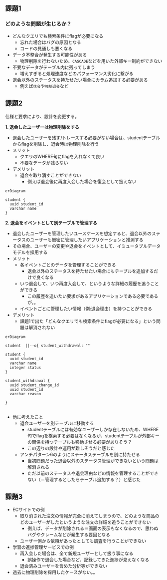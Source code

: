 ## 課題1
### どのような問題が生じるか？
-  どんなクエリでも検索条件にflagが必要になる
   - 忘れた場合はバグの原因となる
   - コードの見通しも悪くなる
- データ不整合が発生する可能性がある
  - 物理削除を行わないため、`CASCADE`などを用いた外部キー制約ができない
- 不要なデータがテーブル内に残ってしまう
  - 増えすぎると処理速度などのパフォーマンス劣化に繋がる
- 退会以外のステータスを持たせたい場合にカラム追加する必要がある
  - 例えば`休会`や`強制退会`など

## 課題2

仕様と要求により、設計を変更する。

**1. 退会したユーザーは物理削除をする**
- 退会したユーザーを残す/トレースする必要がない場合は、studentテーブルからflagを削除し、退会時は物理削除を行う
- メリット
  - クエリのWHERE句にflagを入れなくて良い
  - 不要なデータが残らない
- デメリット
  - 退会を取り消すことができない
    - 例えば退会後に再度入会した場合を復会として扱えない

```mermaid
erDiagram

student {
  uuid student_id
  varchar name
}

```


**2. 退会をイベントとして別テーブルで管理する**
- 退会したユーザーを管理したいユースケースを想定すると、退会以外のステータスのユーザーも厳密に管理したいアプリケーションと推測する
- その場合、ユーザーの変更や退会をイベントとして、イミュータブルデータモデルを採用する
- メリット
  - 各イベントごとのデータを管理することができる
    - 退会以外のステータスを持たせたい場合にもテーブルを追加するだけで良くなる
  - いつ退会して、いつ再度入会して、というような詳細の履歴を追うことができる
    - この履歴を追いたい要求があるアプリケーションである必要であるが。。
  - イベントごとに管理したい情報（例:退会理由）を持つことができる　
- デメリット
  - 課題1で出た「どんなクエリでも検索条件にflagが必要になる」という問題は解消されない

```mermaid
erDiagram

student  ||--o{ student_withdrawal: ""

student {
  uuid student_id
  varchar name
  integer status
}

student_withdrawal {
  uuid student_change_id
  uuid student_id
  varchar reason

}


```

- 他に考えたこと
  - 退会ユーザーを別テーブルに移動する
    - studentテーブルには有効なユーザーしか存在しないため、WHERE句でflagを検索する必要はなくなるが、studentテーブルが外部キーの関係を持つテーブルも移動させる必要がありそう？
    - この辺りの設計や運用が難しそうだと感じた
  - アンチパターン6のようにステータステーブルを別に持たせる
    - 当初問題だった退会以外のステータス管理ができないという問題は解消される
    - ただ以前のステータスや退会理由などの情報を管理することができない（＝管理するとしたらテーブル追加する？）と感じた


## 課題3
- ECサイトでの例
  - 取り消された注文の情報が完全に消えてしまうので、どのような商品のどのユーザーがしたというような注文の詳細を追うことができない
    - 例えば、データが削除される＝画面の表示もなくなるので、思わぬバグやクレームなどが発生する要因となる
  - ユーザー側から依頼があったとしても調査を行うことができない
- 学習の進捗管理サービスでの例
  - 再入会した場合は、全て新規ユーザーとして扱う事になる
    - 誤操作で退会した場合など、記録してきた進捗が見えなくなる
  - 退会済みユーザーを含めた分析等ができない
- 過去に物理削除を採用したケースがない。。